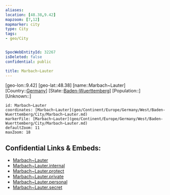 ```yaml
---
aliases: 
location: [48.38,9.42]
mapzoom: [7,12] 
mapmarker: city 
type: City
tags:
- geo/City


SpocWebEntityId: 32267
isDeleted: false
confidential: public

title: Marbach~Lauter
---
```

[geo-lon::9.42]
[geo-lat::48.38]
[name::Marbach~Lauter]
[Country::[Germany](geo/Continent/Europe/Germany.md)]
[State::[Baden-Wuerttemberg](geo/Continent/Europe/Germany/West/Baden-Wuerttemberg.md)]
[Population::]
[Unknown::]


```leaflet
id: Marbach~Lauter
coordinates: [Marbach~Lauter](geo/Continent/Europe/Germany/West/Baden-Wuerttemberg/City/Marbach~Lauter.md)
markerFile: [Marbach~Lauter](geo/Continent/Europe/Germany/West/Baden-Wuerttemberg/City/Marbach~Lauter.md)
defaultZoom: 11 
maxZoom: 18
```


## Confidential Links & Embeds: 
- [Marbach~Lauter](../../../../../../../../_public/geo/Continent/Europe/Germany/West/Baden-Wuerttemberg/City/Marbach~Lauter.md) 
- [Marbach~Lauter.internal](../../../../../../../../_internal/geo/Continent/Europe/Germany/West/Baden-Wuerttemberg/City/Marbach~Lauter.internal.md) 
- [Marbach~Lauter.protect](../../../../../../../../_protect/geo/Continent/Europe/Germany/West/Baden-Wuerttemberg/City/Marbach~Lauter.protect.md) 
- [Marbach~Lauter.private](../../../../../../../../_private/geo/Continent/Europe/Germany/West/Baden-Wuerttemberg/City/Marbach~Lauter.private.md) 
- [Marbach~Lauter.personal](../../../../../../../../_personal/geo/Continent/Europe/Germany/West/Baden-Wuerttemberg/City/Marbach~Lauter.personal.md) 
- [Marbach~Lauter.secret](../../../../../../../../_secret/geo/Continent/Europe/Germany/West/Baden-Wuerttemberg/City/Marbach~Lauter.secret.md) 
